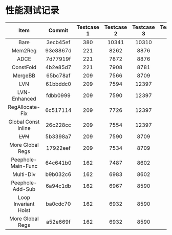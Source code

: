 # 性能测试记录

|         Item         |  Commit  | Testcase 1 | Testcase 2 | Testcase 3 | Testcase 4 | Testcase 5 | Testcase 6 | Testcase 7 | Testcase 8 |
|:--------------------:|:--------:|:----------:|:----------:|:----------:|:----------:|:----------:|:----------:|:----------:|:----------:|
|         Bare         | 3ecb45ef |    380     |   10341    |   10310    |    809     |  2.8809E7  |  1.1409E7  |   11698    |  5.1626E7  |
|       Mem2Reg        | 93e8867d |    221     |    8262    |    8876    |    660     |  2.4107E7  |  7994523   |    9407    |  1.8880E7  |
|         ADCE         | 7d77919f |    221     |    7872    |    8876    |    658     |  2.4067E7  |  7890406   |    9407    |  1.9944E7  |
|      ConstFold       | 4b2e85d7 |    221     |    7908    |    8781    |    653     |  2.4067E7  |  7962172   |    9149    |  2.0063E7  |
|       MergeBB        | 65bc78af |    209     |    7566    |    8709    |    613     |  2.3317E7  |  7555153   |    8747    |  1.8680E7  |
|         LVN          | 61bbddc0 |    209     |    7594    |   12397    |    613     |  2.3317E7  |  7587337   |    8711    |  1.8600E7  |
|     LVN-Enhanced     | fdbb0999 |    209     |    7590    |   12397    |    613     |  2.6667E7  |  7575403   |    8686    |  1.7297E7  |
|   RegAllocate-Fix    | 6c517114 |    209     |    7726    |   12397    |    613     |  2.6667E7  |  7452291   |    8686    |  1.7297E7  |
| Global Const Inline  | 26c228cc |    209     |    7554    |   12397    |    552     |  2.6667E7  |  7603491   |    8686    |  1.8640E7  |
|       ~~LVN~~        | 5b3398a7 |    209     |    7590    |    8709    |    552     |  2.3317E7  |  7654945   |    8747    |  1.7337E7  |
|   More Global Regs   | 17922eef |    209     |    7534    |    8709    |    552     |  2.3397E7  |  7569625   |    8747    |  1.5674E7  |
|  Peephole-Main-Func  | 64c641b0 |    162     |    7487    |    8602    |    509     |  2.3077E7  |  7041250   |    8720    |  1.5633E7  |
|      Multi-Div       | b9b032c6 |    162     |    6983    |    8602    |    509     |  2.0493E7  |  5803516   |    8715    |  1.5753E7  |
|   Peephole-Add-Sub   | 6a94c1db |    162     |    6967    |    8590    |    505     |  2.0238E7  |  5786608   |    8701    |  1.5743E7  |
| Loop Invariant Hoist | ba0cdc70 |    162     |    6932    |    8590    |    505     |  2.0218E7  |  5692066   |    8701    |   359378   |
|   More Global Regs   | a52e669f |    162     |    6932    |    8590    |    505     |  2.0218E7  |  5657938   |    8701    |   358982   |
